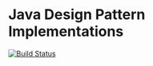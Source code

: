 # Java Design Pattern Implementations

[![Build Status](https://travis-ci.org/icedhacker/java-design-patterns.svg?branch=master)](https://travis-ci.org/icedhacker/java-design-patterns)
